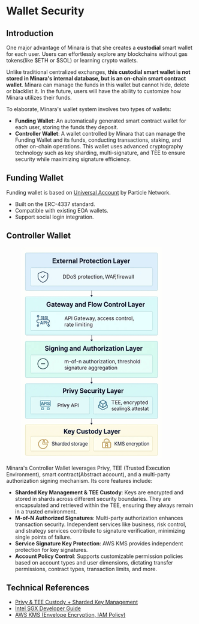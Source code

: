 # Wallet Security

## Introduction

One major advantage of Minara is that she creates a **custodial** smart wallet for each user. Users can effortlessly explore any blockchains without gas tokens(like $ETH or $SOL) or learning crypto wallets.

Unlike traditional centralized exchanges, **this custodial smart wallet is not stored in Minara's internal database, but is an on-chain smart contract wallet**. Minara can manage the funds in this wallet but cannot hide, delete or blacklist it. In the future, users will have the ability to customize how Minara utilizes their funds.

To elaborate, Minara's wallet system involves two types of wallets:

* **Funding Wallet**: An automatically generated smart contract wallet for each user, storing the funds they deposit.
* **Controller Wallet**: A wallet controlled by Minara that can manage the Funding Wallet and its funds, conducting transactions, staking, and other on-chain operations. This wallet uses advanced cryptography technology such as key sharding, multi-signature, and TEE to ensure security while maximizing signature efficiency.

## Funding Wallet

Funding wallet is based on [Universal Account](https://developers.particle.network/intro/universal-accounts) by Particle Network.&#x20;

* Built on the ERC-4337 standard.
* Compatible with existing EOA wallets.
* Support social login integration.

## Controller Wallet

<figure><img src="../.gitbook/assets/image (1).png" alt="" width="375"><figcaption></figcaption></figure>

Minara's Controller Wallet leverages Privy, TEE (Trusted Execution Environment), smart contract(Abstract account), and a multi-party authorization signing mechanism. Its core features include:

* **Sharded Key Management & TEE Custody**: Keys are encrypted and stored in shards across different security boundaries. They are encapsulated and retrieved within the TEE, ensuring they always remain in a trusted environment.
* **M-of-N Authorized Signatures**: Multi-party authorization enhances transaction security. Independent services like business, risk control, and strategy services contribute to signature verification, minimizing single points of failure.
* **Service Signature Key Protection**: AWS KMS provides independent protection for key signatures.
* **Account Policy Control**: Supports customizable permission policies based on account types and user dimensions, dictating transfer permissions, contract types, transaction limits, and more.

## Technical References

* [Privy & TEE Custody + Sharded Key Management](https://docs.privy.io/security/overview)
* [Intel SGX Developer Guide](https://www.intel.com/content/www/us/en/developer/topic-technology/software-security-guidance/overview.html)
* [AWS KMS (Envelope Encryption, IAM Policy)](https://docs.aws.amazon.com/kms/latest/developerguide/concepts.html)
